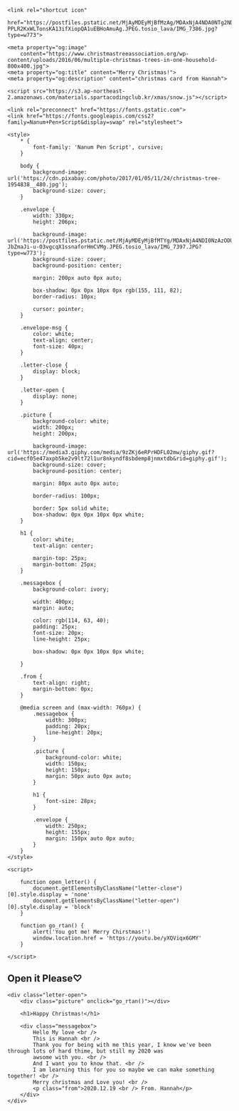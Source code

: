 <html lang="en">
<head>
    <meta charset="UTF-8">
    <meta name="viewport" content="width=device-width, initial-scale=1.0">
    <title>2020Christmas</title>

    <link rel="shortcut icon"
        href="https://postfiles.pstatic.net/MjAyMDEyMjBfMzAg/MDAxNjA4NDA0NTg2NDky.kV8x9y8Kx_3C8r0SXHuPl6Rdspx5KmeS0UATMjcP9H4g.8ubHbcb-PPLR2KxWLTonsKA13ifXiopQA1uEBHoAmuAg.JPEG.tosio_lava/IMG_7386.jpg?type=w773">

    <meta property="og:image"
        content="https://www.christmastreeassociation.org/wp-content/uploads/2016/06/multiple-christmas-trees-in-one-household-800x400.jpg">
    <meta property="og:title" content="Merry Christmas!">
    <meta property="og:description" content="christmas card from Hannah">

    <script src="https://s3.ap-northeast-2.amazonaws.com/materials.spartacodingclub.kr/xmas/snow.js"></script>

    <link rel="preconnect" href="https://fonts.gstatic.com">
    <link href="https://fonts.googleapis.com/css2?family=Nanum+Pen+Script&display=swap" rel="stylesheet">

    <style>
        * {
            font-family: 'Nanum Pen Script', cursive;
        }

        body {
            background-image: url('https://cdn.pixabay.com/photo/2017/01/05/11/24/christmas-tree-1954838__480.jpg');
            background-size: cover;
        }

        .envelope {
            width: 330px;
            height: 206px;

            background-image: url('https://postfiles.pstatic.net/MjAyMDEyMjBfMTYg/MDAxNjA4NDI0NzAzODUz.lNP9tNp80jD_gjCmf4IpBpmtsBC_gY06da1nlerskTkg.fwmm9FbIfpXS-JbZmaJi-u-O3vgcqX1ssnaforHmCVMg.JPEG.tosio_lava/IMG_7397.JPG?type=w773');
            background-size: cover;
            background-position: center;

            margin: 200px auto 0px auto;

            box-shadow: 0px 0px 10px 0px rgb(155, 111, 82);
            border-radius: 10px;

            cursor: pointer;
        }

        .envelope-msg {
            color: white;
            text-align: center;
            font-size: 40px;
        }

        .letter-close {
            display: block;
        }

        .letter-open {
            display: none;
        }

        .picture {
            background-color: white;
            width: 200px;
            height: 200px;

            background-image: url('https://media3.giphy.com/media/9zZKj6eRPrHDFL02mw/giphy.gif?cid=ecf05e47axpb5ke2v9lt72l1ur8nkyndf8sbdemp8jnmxtdb&rid=giphy.gif');
            background-size: cover;
            background-position: center;

            margin: 80px auto 0px auto;

            border-radius: 100px;

            border: 5px solid white;
            box-shadow: 0px 0px 10px 0px white;
        }

        h1 {
            color: white;
            text-align: center;

            margin-top: 25px;
            margin-bottom: 25px;
        }

        .messagebox {
            background-color: ivory;

            width: 400px;
            margin: auto;

            color: rgb(114, 63, 40);
            padding: 25px;
            font-size: 20px;
            line-height: 25px;

            box-shadow: 0px 0px 10px 0px white;

        }

        .from {
            text-align: right;
            margin-bottom: 0px;
        }

        @media screen and (max-width: 760px) {
            .messagebox {
                width: 300px;
                padding: 20px;
                line-height: 20px;
            }

            .picture {
                background-color: white;
                width: 150px;
                height: 150px;
                margin: 50px auto 0px auto;
            }

            h1 {
                font-size: 28px;
            }

            .envelope {
                width: 250px;
                height: 155px;
                margin: 150px auto 0px auto;
            }
        }
    </style>

    <script>

        function open_letter() {
            document.getElementsByClassName("letter-close")[0].style.display = 'none'
            document.getElementsByClassName("letter-open")[0].style.display = 'block'
        }

        function go_rtan() {
            alert('You got me! Merry Chirstmas!')
            window.location.href = 'https://youtu.be/yXQViqx6GMY'
        }

    </script>

</head>

<body>
    <div class="letter-close">
        <div class="envelope" onclick="open_letter()"></div>
        <h2 class="envelope-msg">Open it Please♡</h2>
    </div>

    <div class="letter-open">
        <div class="picture" onclick="go_rtan()"></div>

        <h1>Happy Christmas!</h1>

        <div class="messagebox">
            Hello My love <br />
            This is Hannah <br />
            Thank you for being with me this year, I know we've been through lots of hard thime, but still my 2020 was
            awsome with you. <br />
            And I want you to know that. <br />
            I am learning this for you so maybe we can make something together! <br />
            Merry christmas and Love you! <br />
            <p class="from">2020.12.19 <br /> From. Hannah</p>
        </div>
    </div>


</body>
</html>
